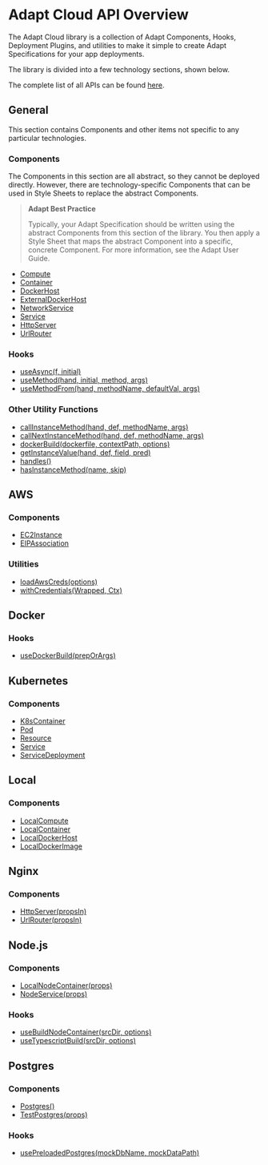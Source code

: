 # Adapt Cloud API Overview

The Adapt Cloud library is a collection of Adapt Components, Hooks,
Deployment Plugins, and utilities to make it simple to create Adapt Specifications for your app deployments.

The library is divided into a few technology sections, shown below.

The complete list of all APIs can be found [here](./cloud.md).

## General

This section contains Components and other items not specific to any particular technologies.

### Components

The Components in this section are all abstract, so they cannot be deployed directly.
However, there are technology-specific Components that can be used in Style Sheets to replace the abstract Components.

> **Adapt Best Practice**
>
> Typically, your Adapt Specification should be written using the abstract Components from this section of the library.
> You then apply a Style Sheet that maps the abstract Component into a specific, concrete Component.
> For more information, see the Adapt User Guide.

- [Compute](./cloud.compute.md)
- [Container](./cloud.container.md)
- [DockerHost](./cloud.dockerhost.md)
- [ExternalDockerHost](./cloud.externaldockerhost.md)
- [NetworkService](./cloud.networkservice.md)
- [Service](./cloud.service.md)
- [HttpServer](./cloud.http.httpserver.md)
- [UrlRouter](./cloud.http.urlrouter.md)

### Hooks

- [useAsync(f, initial)](./cloud.useasync.md)
- [useMethod(hand, initial, method, args)](./cloud.usemethod.md)
- [useMethodFrom(hand, methodName, defaultVal, args)](./cloud.usemethodfrom.md)

### Other Utility Functions
- [callInstanceMethod(hand, def, methodName, args)](./cloud.callinstancemethod.md)
- [callNextInstanceMethod(hand, def, methodName, args)](./cloud.callnextinstancemethod.md)
- [dockerBuild(dockerfile, contextPath, options)](./cloud.dockerbuild.md)
- [getInstanceValue(hand, def, field, pred)](./cloud.getinstancevalue.md)
- [handles()](./cloud.handles.md)
- [hasInstanceMethod(name, skip)](./cloud.hasinstancemethod.md)


## AWS

### Components

- [EC2Instance](./cloud.aws.ec2instance.md)
- [EIPAssociation](./cloud.aws.eipassociation.md)

### Utilities
- [loadAwsCreds(options)](./cloud.aws.loadawscreds.md)
- [withCredentials(Wrapped, Ctx)](./cloud.aws.withcredentials.md)

## Docker

### Hooks

- [useDockerBuild(prepOrArgs)](./cloud.usedockerbuild.md)

## Kubernetes

### Components
- [K8sContainer](./cloud.k8s.k8scontainer.md)
- [Pod](./cloud.k8s.pod.md)
- [Resource](./cloud.k8s.resource.md)
- [Service](./cloud.k8s.service.md)
- [ServiceDeployment](./cloud.k8s.servicedeployment.md)

## Local

### Components
- [LocalCompute](./cloud.localcompute.md)
- [LocalContainer](./cloud.localcontainer.md)
- [LocalDockerHost](./cloud.localdockerhost.md)
- [LocalDockerImage](./cloud.localdockerimage.md)

## Nginx

### Components
- [HttpServer(propsIn)](./cloud.nginx.httpserver.md)
- [UrlRouter(propsIn)](./cloud.nginx.urlrouter.md)

## Node.js

### Components
- [LocalNodeContainer(props)](./cloud.nodejs.localnodecontainer.md)
- [NodeService(props)](./cloud.nodejs.nodeservice.md)

### Hooks
- [useBuildNodeContainer(srcDir, options)](./cloud.nodejs.usebuildnodecontainer.md)
- [useTypescriptBuild(srcDir, options)](./cloud.nodejs.usetypescriptbuild.md)

## Postgres
### Components
- [Postgres()](./cloud.postgres.postgres.md)
- [TestPostgres(props)](./cloud.postgres.testpostgres.md)

### Hooks
- [usePreloadedPostgres(mockDbName, mockDataPath)](./cloud.postgres.usepreloadedpostgres.md)

